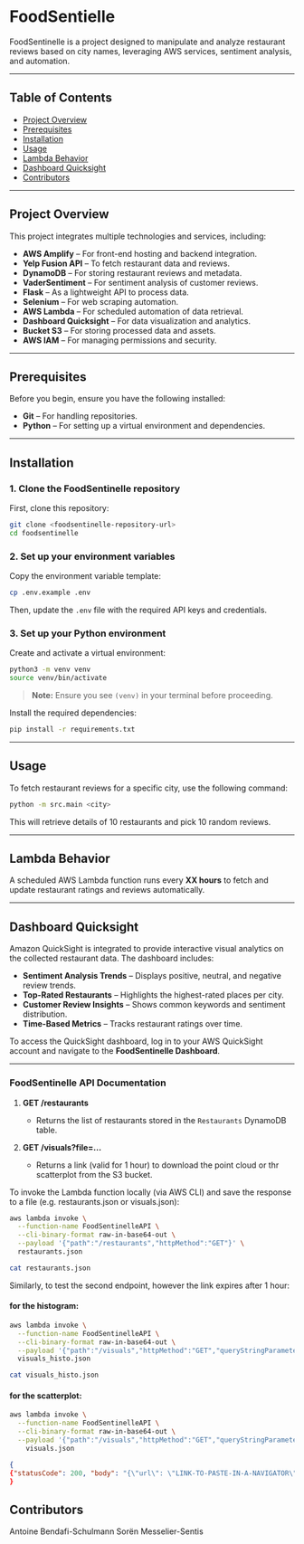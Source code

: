 # FoodSentielle

FoodSentinelle is a project designed to manipulate and analyze restaurant reviews based on city names, leveraging AWS services, sentiment analysis, and automation.

---

## **Table of Contents**

- [Project Overview](#project-overview)
- [Prerequisites](#prerequisites)
- [Installation](#installation)
- [Usage](#usage)
- [Lambda Behavior](#lambda-behavior)
- [Dashboard Quicksight](#dashboard-quicksight)
- [Contributors](#contributors)

---

## **Project Overview**

This project integrates multiple technologies and services, including:

- **AWS Amplify** – For front-end hosting and backend integration.
- **Yelp Fusion API** – To fetch restaurant data and reviews.
- **DynamoDB** – For storing restaurant reviews and metadata.
- **VaderSentiment** – For sentiment analysis of customer reviews.
- **Flask** – As a lightweight API to process data.
- **Selenium** – For web scraping automation.
- **AWS Lambda** – For scheduled automation of data retrieval.
- **Dashboard Quicksight** – For data visualization and analytics.
- **Bucket S3** – For storing processed data and assets.
- **AWS IAM** – For managing permissions and security.

---

## **Prerequisites**

Before you begin, ensure you have the following installed:

- **Git** – For handling repositories.
- **Python** – For setting up a virtual environment and dependencies.

---

## **Installation**

### 1. **Clone the FoodSentinelle repository**

First, clone this repository:

```bash
git clone <foodsentinelle-repository-url>
cd foodsentinelle
```

### 2. **Set up your environment variables**

Copy the environment variable template:

```bash
cp .env.example .env
```

Then, update the `.env` file with the required API keys and credentials.

### 3. **Set up your Python environment**

Create and activate a virtual environment:

```bash
python3 -m venv venv
source venv/bin/activate
```

> **Note:** Ensure you see `(venv)` in your terminal before proceeding.

Install the required dependencies:

```bash
pip install -r requirements.txt
```

---

## **Usage**

To fetch restaurant reviews for a specific city, use the following command:

```bash
python -m src.main <city>
```

This will retrieve details of 10 restaurants and pick 10 random reviews.

---

## **Lambda Behavior**

A scheduled AWS Lambda function runs every **XX hours** to fetch and update restaurant ratings and reviews automatically.

---

## **Dashboard Quicksight**

Amazon QuickSight is integrated to provide interactive visual analytics on the collected restaurant data. The dashboard includes:

- **Sentiment Analysis Trends** – Displays positive, neutral, and negative review trends.
- **Top-Rated Restaurants** – Highlights the highest-rated places per city.
- **Customer Review Insights** – Shows common keywords and sentiment distribution.
- **Time-Based Metrics** – Tracks restaurant ratings over time.

To access the QuickSight dashboard, log in to your AWS QuickSight account and navigate to the **FoodSentinelle Dashboard**.

---

### FoodSentinelle API Documentation
1. **GET /restaurants**  
   - Returns the list of restaurants stored in the `Restaurants` DynamoDB table.

2. **GET /visuals?file=...**  
   - Returns a link (valid for 1 hour) to download the point cloud or thr scatterplot from the S3 bucket.

To invoke the Lambda function locally (via AWS CLI) and save the response to a file (e.g. restaurants.json or visuals.json):

```bash
aws lambda invoke \
  --function-name FoodSentinelleAPI \
  --cli-binary-format raw-in-base64-out \
  --payload '{"path":"/restaurants","httpMethod":"GET"}' \
  restaurants.json

cat restaurants.json
```

Similarly, to test the second endpoint, however the link expires after 1 hour:

#### for the histogram:

```bash
aws lambda invoke \
  --function-name FoodSentinelleAPI \
  --cli-binary-format raw-in-base64-out \
  --payload '{"path":"/visuals","httpMethod":"GET","queryStringParameters":{"file":"sentiment_hist"}}' \
  visuals_histo.json

cat visuals_histo.json
```
#### for the scatterplot:
```bash
aws lambda invoke \
  --function-name FoodSentinelleAPI \
  --cli-binary-format raw-in-base64-out \
  --payload '{"path":"/visuals","httpMethod":"GET","queryStringParameters":{"file":"nuage_points_freq_sent"}}' \
    visuals.json
```

```json
{
{"statusCode": 200, "body": "{\"url\": \"LINK-TO-PASTE-IN-A-NAVIGATOR\"}", "headers": {"Content-Type": "application/json"}}
}
```

## **Contributors**

Antoine Bendafi-Schulmann
Sorën Messelier-Sentis